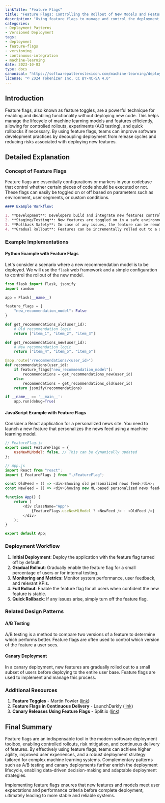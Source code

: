 ```yaml
---
linkTitle: "Feature Flags"
title: "Feature Flags: Controlling the Rollout of New Models and Features"
description: "Using feature flags to manage and control the deployment of new machine learning models and features."
categories:
- Deployment Patterns
- Versioned Deployment
tags:
- deployment
- feature-flags
- versioning
- continuous-integration
- machine-learning
date: 2023-10-03
type: docs
canonical: "https://softwarepatternslexicon.com/machine-learning/deployment-patterns/versioned-deployment/feature-flags"
license: "© 2024 Tokenizer Inc. CC BY-NC-SA 4.0"
---
```


## Introduction

Feature flags, also known as feature toggles, are a powerful technique for enabling and disabling functionality without deploying new code. This helps manage the lifecycle of machine learning models and features efficiently, allowing for controlled rollouts, experiments (A/B testing), and quick rollbacks if necessary. By using feature flags, teams can improve software development practices by decoupling deployment from release cycles and reducing risks associated with deploying new features.

## Detailed Explanation

### Concept of Feature Flags

Feature flags are essentially configurations or markers in your codebase that control whether certain pieces of code should be executed or not. These flags can easily be toggled on or off based on parameters such as environment, user segments, or custom conditions.

```markdown
#### Example Workflow:

1. **Development**: Developers build and integrate new features controlled by feature flags.
2. **Staging/Testing**: New features are toggled on in a safe environment for rigorous testing.
3. **Rollback Safety**: In case of any issues, the feature can be remotely turned off without reverting or changing the codebase.
4. **Gradual Rollout**: Features can be incrementally rolled out to a subset of users before full release.
```

### Example Implementations

#### Python Example with Feature Flags

Let's consider a scenario where a new recommendation model is to be deployed. We will use the `flask` web framework and a simple configuration to control the rollout of the new model.

```python
from flask import Flask, jsonify
import random

app = Flask(__name__)

feature_flags = {
    "new_recommendation_model": False
}

def get_recommendations_old(user_id):
    # Old recommendation logic
    return ["item_1", "item_2", "item_3"]

def get_recommendations_new(user_id):
    # New recommendation logic
    return ["item_4", "item_5", "item_6"]

@app.route('/recommendations/<user_id>')
def recommendations(user_id):
    if feature_flags["new_recommendation_model"]:
        recommendations = get_recommendations_new(user_id)
    else:
        recommendations = get_recommendations_old(user_id)
    return jsonify(recommendations)

if __name__ == '__main__':
    app.run(debug=True)
```

#### JavaScript Example with Feature Flags

Consider a React application for a personalized news site. You need to launch a new feature that personalizes the news feed using a machine learning model.

```javascript
// FeatureFlag.js
export const FeatureFlags = {
    useNewMLModel: false, // This can be dynamically updated
};

// App.js
import React from "react";
import { FeatureFlags } from "./FeatureFlag";

const OldFeed = () => <div>Showing old personalized news feed</div>;
const NewFeed = () => <div>Showing new ML-based personalized news feed</div>;

function App() {
    return (
        <div className="App">
            {FeatureFlags.useNewMLModel ? <NewFeed /> : <OldFeed />}
        </div>
    );
}

export default App;
```

### Deployment Workflow

1. **Initial Deployment**: Deploy the application with the feature flag turned off by default.
2. **Gradual Rollout**: Gradually enable the feature flag for a small percentage of users or for internal testing.
3. **Monitoring and Metrics**: Monitor system performance, user feedback, and relevant KPIs.
4. **Full Rollout**: Enable the feature flag for all users when confident the new feature is stable.
5. **Quick Rollback**: If any issues arise, simply turn off the feature flag.

### Related Design Patterns

#### A/B Testing
A/B testing is a method to compare two versions of a feature to determine which performs better. Feature flags are often used to control which version of the feature a user sees.

#### Canary Deployment
In a canary deployment, new features are gradually rolled out to a small subset of users before deploying to the entire user base. Feature flags are used to implement and manage this process.

### Additional Resources

1. **Feature Toggles** - Martin Fowler ([link](https://martinfowler.com/articles/feature-toggles.html))
2. **Feature Flags in Continuous Delivery** - LaunchDarkly ([link](https://launchdarkly.com/))
3. **Canary Releases Using Feature Flags** - Split.io ([link](https://help.split.io/hc/en-us/articles/360020144972-Canary-Releases-Using-Feature-Flags))

## Final Summary

Feature flags are an indispensable tool in the modern software deployment toolbox, enabling controlled rollouts, risk mitigation, and continuous delivery of features. By effectively using feature flags, teams can achieve higher agility, improved user experiences, and a robust deployment strategy tailored for complex machine learning systems. Complementary patterns such as A/B testing and canary deployments further enrich the deployment lifecycle, enabling data-driven decision-making and adaptable deployment strategies.

Implementing feature flags ensures that new features and models meet user expectations and performance criteria before complete deployment, ultimately leading to more stable and reliable systems.
